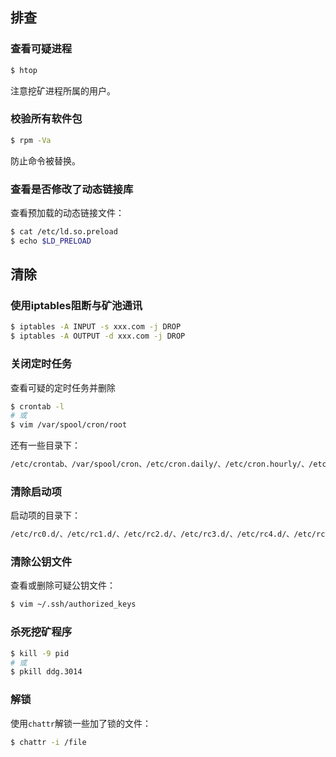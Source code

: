 ## 排查
### 查看可疑进程
```bash
$ htop
```
注意挖矿进程所属的用户。
### 校验所有软件包
```bash
$ rpm -Va
```
防止命令被替换。
### 查看是否修改了动态链接库
查看预加载的动态链接文件：
```bash
$ cat /etc/ld.so.preload
$ echo $LD_PRELOAD
```
## 清除
### 使用iptables阻断与矿池通讯
```bash
$ iptables -A INPUT -s xxx.com -j DROP
$ iptables -A OUTPUT -d xxx.com -j DROP
```
### 关闭定时任务
查看可疑的定时任务并删除
```bash
$ crontab -l
# 或
$ vim /var/spool/cron/root
```
还有一些目录下：
```bash
/etc/crontab、/var/spool/cron、/etc/cron.daily/、/etc/cron.hourly/、/etc/cron.monthly/、/etc/anacrontab
```
### 清除启动项
启动项的目录下：
```bash
/etc/rc0.d/、/etc/rc1.d/、/etc/rc2.d/、/etc/rc3.d/、/etc/rc4.d/、/etc/rc5.d/、/etc/rc6.d/、/etc/rc.d/、/etc/rc.local
```
### 清除公钥文件
查看或删除可疑公钥文件：
```bash
$ vim ~/.ssh/authorized_keys
```
### 杀死挖矿程序
```bash
$ kill -9 pid
# 或
$ pkill ddg.3014
```
### 解锁
使用`chattr`解锁一些加了锁的文件：
```bash
$ chattr -i /file
```